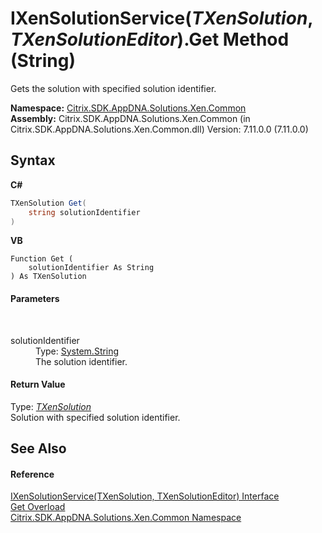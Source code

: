 # IXenSolutionService(*TXenSolution*, *TXenSolutionEditor*).Get Method (String)
 

Gets the solution with specified solution identifier.

**Namespace:**&nbsp;[Citrix.SDK.AppDNA.Solutions.Xen.Common](013dc694-c357-448d-ed5a-b5c48a7f6852.md)<br />**Assembly:**&nbsp;Citrix.SDK.AppDNA.Solutions.Xen.Common (in Citrix.SDK.AppDNA.Solutions.Xen.Common.dll) Version: 7.11.0.0 (7.11.0.0)

## Syntax

**C#**
```csharp
TXenSolution Get(
	string solutionIdentifier
)
```

**VB**
```vbnet
Function Get ( 
	solutionIdentifier As String
) As TXenSolution
```


#### Parameters
&nbsp;<dl><dt>solutionIdentifier</dt><dd>Type: <a href="http://msdn2.microsoft.com/en-us/library/s1wwdcbf" target="_blank">System.String</a><br />The solution identifier.</dd></dl>

#### Return Value
Type: <a href="2be94c2a-7033-091c-56dc-00aacd0d0b6b">*TXenSolution*</a><br />Solution with specified solution identifier.

## See Also


#### Reference
<a href="2be94c2a-7033-091c-56dc-00aacd0d0b6b">IXenSolutionService(TXenSolution, TXenSolutionEditor) Interface</a><br /><a href="2576ca25-b92d-7719-7977-d2790681cd79">Get Overload</a><br /><a href="013dc694-c357-448d-ed5a-b5c48a7f6852">Citrix.SDK.AppDNA.Solutions.Xen.Common Namespace</a><br />